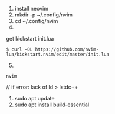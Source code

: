 1. install neovim
2. mkdir -p ~/.config/nvim
3. cd ~/.config/nvim
4. 
get kickstart init.lua
```
$ curl -OL https://github.com/nvim-lua/kickstart.nvim/edit/master/init.lua
```
5. 
```
nvim
```
// if error: lack of ld > lstdc++
1. sudo apt update
2. sudo apt install build-essential
